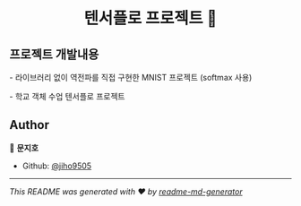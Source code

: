 <h1 align="center"> 텐서플로 프로젝트 👋</h1>


## 프로젝트 개발내용
<p>- 라이브러리 없이 역전파를 직접 구현한 MNIST 프로젝트 (softmax 사용)</p>
<p>- 학교 객체 수업 텐서플로 프로젝트</p>  

## Author

👤 **문지호**

* Github: [@jiho9505](https://github.com/jiho9505)


***
_This README was generated with ❤️ by [readme-md-generator](https://github.com/kefranabg/readme-md-generator)_
